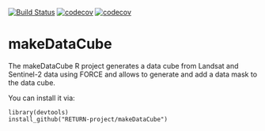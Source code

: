 [![Build Status](https://travis-ci.org/RETURN-project/makeDataCube.svg?branch=master)](https://travis-ci.org/RETURN-project/makeDataCube)
[![codecov](https://codecov.io/gh/RETURN-project/makeDataCube/graph/badge.svg)](https://codecov.io/gh/RETURN-project/makeDataCube)
[![codecov](https://img.shields.io/badge/lifecycle-experimental-orange.svg)](https://www.tidyverse.org/lifecycle/)

# makeDataCube
The makeDataCube R project generates a data cube from Landsat and Sentinel-2 data using FORCE and allows to generate and add a data mask to the data cube.

You can install it via:
```
library(devtools)
install_github("RETURN-project/makeDataCube")
```
